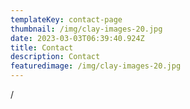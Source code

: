 ```yaml
---
templateKey: contact-page
thumbnail: /img/clay-images-20.jpg
date: 2023-03-03T06:39:40.924Z
title: Contact
description: Contact
featuredimage: /img/clay-images-20.jpg
---
```

/
